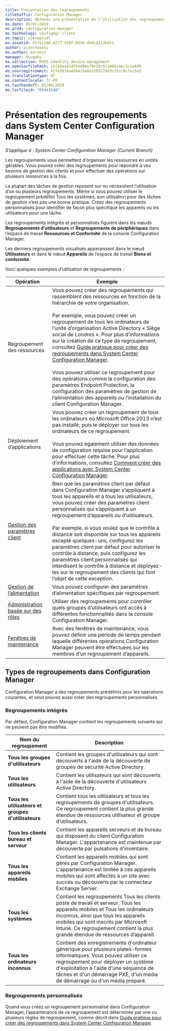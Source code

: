 ```yaml
---
title: Présentation des regroupements
titleSuffix: Configuration Manager
description: Obtenez une présentation de l’utilisation des regroupements dans System Center Configuration Manager.
ms.date: 05/07/2019
ms.prod: configuration-manager
ms.technology: configmgr-client
ms.topic: conceptual
ms.assetid: d17e1188-d277-438f-9236-db9cd213b421
author: aczechowski
ms.author: aaroncz
manager: dougeby
ms.collection: M365-identity-device-management
ms.openlocfilehash: 15359aa414554d0bef9e29c011966caec1c1e6d6
ms.sourcegitcommit: 417e3834a42b415a8e129327dd3c15cc0c7ec5a2
ms.translationtype: HT
ms.contentlocale: fr-FR
ms.lasthandoff: 05/08/2019
ms.locfileid: "65443148"
---
```

# <a name="introduction-to-collections-in-system-center-configuration-manager"></a>Présentation des regroupements dans System Center Configuration Manager

*S’applique à : System Center Configuration Manager (Current Branch)*

Les regroupements vous permettent d’organiser les ressources en unités gérables. Vous pouvez créer des regroupements pour répondre à vos besoins de gestion des clients et pour effectuer des opérations sur plusieurs ressources à la fois. 

La plupart des tâches de gestion reposent sur ou nécessitent l’utilisation d’un ou plusieurs regroupements. Même si vous pouvez utiliser le regroupement prédéfini Tous les systèmes, son utilisation pour des tâches de gestion n’est pas une bonne pratique. Créez des regroupements personnalisés pour identifier de façon plus spécifique les appareils ou les utilisateurs pour une tâche.  

 Les regroupements intégrés et personnalisés figurent dans les nœuds **Regroupements d’utilisateurs** et **Regroupements de périphériques** dans l’espace de travail **Ressources et Conformité** de la console Configuration Manager.  

 Les derniers regroupements visualisés apparaissent dans le nœud **Utilisateurs** et dans le nœud **Appareils** de l’espace de travail **Biens et conformité**.  

Voici quelques exemples d’utilisation de regroupements :  

|Opération|Exemple|  
|---------|-------|  
|Regroupement des ressources|Vous pouvez créer des regroupements qui rassemblent des ressources en fonction de la hiérarchie de votre organisation.<br /><br /> Par exemple, vous pouvez créer un regroupement de tous les ordinateurs de l’unité d’organisation Active Directory « Siège social de Londres ». Pour plus d’informations sur la création de ce type de regroupement, consultez [Guide pratique pour créer des regroupements dans System Center Configuration Manager](../../../../core/clients/manage/collections/create-collections.md).<br /><br /> Vous pouvez utiliser ce regroupement pour des opérations comme la configuration des paramètres Endpoint Protection, la configuration des paramètres de gestion de l’alimentation des appareils ou l’installation du client Configuration Manager.|  
|Déploiement d’applications|Vous pouvez créer un regroupement de tous les ordinateurs où Microsoft Office 2013 n’est pas installé, puis le déployer sur tous les ordinateurs de ce regroupement.<br /><br /> Vous pouvez également utiliser des données de configuration requise pour l’application pour effectuer cette tâche. Pour plus d’informations, consultez [Comment créer des applications avec System Center Configuration Manager](../../../../apps/deploy-use/create-applications.md).|  
|[Gestion des paramètres client](../../../../core/clients/deploy/about-client-settings.md)|Bien que les paramètres client par défaut dans Configuration Manager s’appliquent à tous les appareils et à tous les utilisateurs, vous pouvez créer des paramètres client personnalisés qui s’appliquent à un regroupement d’appareils ou d’utilisateurs.<br /><br /> Par exemple, si vous voulez que le contrôle à distance soit disponible sur tous les appareils excepté quelques-uns, configurez les paramètres client par défaut pour autoriser le contrôle à distance, puis configurez les paramètres client personnalisés qui interdisent le contrôle à distance et déployez-les sur le regroupement des clients qui font l’objet de cette exception. |  
|[Gestion de l’alimentation](../power/introduction-to-power-management.md)|Vous pouvez configurer des paramètres d’alimentation spécifiques par regroupement.|  
|[Administration basée sur des rôles](../../../../core/servers/deploy/configure/configure-role-based-administration.md)|Utiliser des regroupements pour contrôler quels groupes d’utilisateurs ont accès à différentes fonctionnalités dans la console Configuration Manager.|  
|[Fenêtres de maintenance](../../../../core/clients/manage/collections/use-maintenance-windows.md)|Avec des fenêtres de maintenance, vous pouvez définir une période de temps pendant laquelle différentes opérations Configuration Manager peuvent être effectuées sur les membres d’un regroupement d’appareils. |  


## <a name="collection-types-in-configuration-manager"></a>Types de regroupements dans Configuration Manager  
 Configuration Manager a des regroupements prédéfinis pour les opérations courantes, et vous pouvez aussi créer des regroupements personnalisés.   

### <a name="built-in-collections"></a>Regroupements intégrés  
 Par défaut, Configuration Manager contient les regroupements suivants qui ne peuvent pas être modifiés.  

|**Nom du regroupement**|Description|  
|-------------------------|-----------------|  
|**Tous les groupes d'utilisateurs**|Contient les groupes d'utilisateurs qui sont découverts à l'aide de la découverte de groupes de sécurité Active Directory.|  
|**Tous les utilisateurs**|Contient les utilisateurs qui sont découverts à l'aide de la découverte d'utilisateurs Active Directory.|  
|**Tous les utilisateurs et groupes d'utilisateurs**|Contient tous les utilisateurs et tous les regroupements de groupes d'utilisateurs. Ce regroupement contient la plus grande étendue de ressources utilisateur et groupe d’utilisateurs.|  
|**Tous les clients bureau et serveur**|Contient les appareils serveurs et de bureau qui disposent du client Configuration Manager. L'appartenance est maintenue par découverte par pulsations d'inventaire.|  
|**Tous les appareils mobiles**|Contient les appareils mobiles qui sont gérés par Configuration Manager. L'appartenance est limitée à ces appareils mobiles qui sont affectés à un site avec succès ou découverts par le connecteur Exchange Server.|  
|**Tous les systèmes**|Contient les regroupements Tous les clients poste de travail et serveur, Tous les appareils mobiles et Tous les ordinateurs inconnus, ainsi que tous les appareils mobiles qui sont inscrits par Microsoft Intune. Ce regroupement contient la plus grande étendue de ressources d’appareil.|  
|**Tous les ordinateurs inconnus**|Contient des enregistrements d'ordinateur générique pour plusieurs plates-formes informatiques. Vous pouvez utiliser ce regroupement pour déployer un système d'exploitation à l'aide d'une séquence de tâches et d'un démarrage PXE, d'un média de démarrage ou d'un média préparé.|  

### <a name="custom-collections"></a>Regroupements personnalisés  
 Quand vous créez un regroupement personnalisé dans Configuration Manager, l’appartenance de ce regroupement est déterminée par une ou plusieurs règles de regroupement, comme décrit dans [Guide pratique pour créer des regroupements dans System Center Configuration Manager](../../../../core/clients/manage/collections/create-collections.md). 

